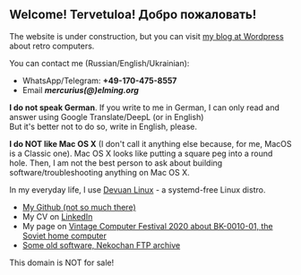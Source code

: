 ## Welcome! Tervetuloa! Добро пожаловать!

The website is under construction, but you can visit [my blog at Wordpress](https://merclangrat.wordpress.com) about retro computers.

You can contact me (Russian/English/Ukrainian):
- WhatsApp/Telegram: **+49-170-475-8557** 
- Email ***mercurius(@)elming.org***

**I do not speak German**. If you write to me in German, I can only read and answer using Google Translate/DeepL (or in English)  
But it's better not to do so, write in English, please.

**I do NOT like Mac OS X** (I don't call it anything else because, for me, MacOS is a Classic one). Mac OS X looks like putting a square peg into a round hole. Then, I am not the best person to ask about building software/troubleshooting anything on Mac OS X.

In my everyday life, I use [Devuan Linux](https://devuan.org) - a systemd-free Linux distro.

- [My Github (not so much there)](https://github.com/merclangrat)
- My CV on [LinkedIn](https://www.linkedin.com/in/merclangrat/)
- My page on [Vintage Computer Festival 2020 about BK-0010-01, the Soviet home computer](https://wiki.vcfb.de/2020/en:soviet_computers)
- [Some old software, Nekochan FTP archive](http://lizaurus.com)

This domain is NOT for sale!
